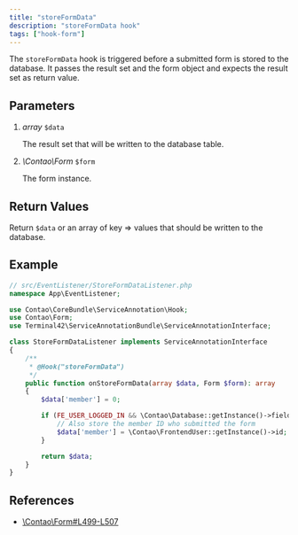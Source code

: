 ```yaml
---
title: "storeFormData"
description: "storeFormData hook"
tags: ["hook-form"]
---
```



The `storeFormData` hook is triggered before a submitted form is stored to the
database. It passes the result set and the form object and expects the result
set as return value.


## Parameters

1. *array* `$data`

    The result set that will be written to the database table.

2. *\Contao\Form* `$form`

    The form instance.


## Return Values

Return `$data` or an array of key => values that should be written to the
database.


## Example

```php
// src/EventListener/StoreFormDataListener.php
namespace App\EventListener;

use Contao\CoreBundle\ServiceAnnotation\Hook;
use Contao\Form;
use Terminal42\ServiceAnnotationBundle\ServiceAnnotationInterface;

class StoreFormDataListener implements ServiceAnnotationInterface
{
    /**
     * @Hook("storeFormData")
     */
    public function onStoreFormData(array $data, Form $form): array
    {
        $data['member'] = 0;

        if (FE_USER_LOGGED_IN && \Contao\Database::getInstance()->fieldExists('member', $form->targetTable)) {
            // Also store the member ID who submitted the form
            $data['member'] = \Contao\FrontendUser::getInstance()->id;
        }

        return $data;
    }
}
```


## References

* [\Contao\Form#L499-L507](https://github.com/contao/contao/blob/4.7.6/core-bundle/src/Resources/contao/forms/Form.php#L499-L507)
